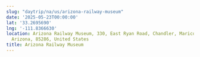 ```yaml
---
slug: "daytrip/na/us/arizona-railway-museum"
date: '2025-05-23T00:00:00'
lat: '33.2695690'
lng: '-111.8366630'
location: Arizona Railway Museum, 330, East Ryan Road, Chandler, Maricopa County,
  Arizona, 85286, United States
title: Arizona Railway Museum
---
```



